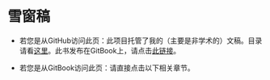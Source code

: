 # 雪窗稿

- 若您是从GitHub访问此页：此项目托管了我的（主要是非学术的）文稿。目录请看[这里](SUMMARY.md)。此书发布在GitBook上，请点击[此链接](https://lchen.gitbook.io/essays/essays)。

- 若您是从GitBook访问此页：请直接点击以下相关章节。
